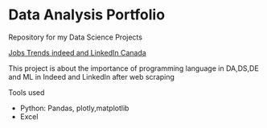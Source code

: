 # Data Analysis Portfolio
Repository for my Data Science Projects

[Jobs Trends indeed and LinkedIn Canada](https://github.com/PouriaDS/Portfolio-Test/blob/main/project_indeed_linkedin_canada-job_trends.ipynb)

This project is about the importance of programming language in DA,DS,DE and ML in Indeed and LinkedIn after web scraping

Tools used

* Python: Pandas, plotly,matplotlib
* Excel
